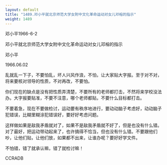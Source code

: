 ```yaml
---
layout: default
title: "1489.邓小平就北京师范大学女附中文化革命运动对女儿邓榕的指示"
weight: 1489
---
```


邓小平1966-6-2

邓小平就北京师范大学女附中文化革命运动对女儿邓榕的指示

邓小平

1966.06.02

乱就乱一下子，不要怕乱，坏人兴风作浪，不怕，让大家贴大字报。至于对不对，将来要核对领导的性质，不对再改，不要怕。

你们现在的缺点是没有把性质弄清楚，不要所有的老师都打击，不然将来学校没法办。大字报要贴准，不要不注意，哪个老师都贴，不要什么目标都打击。

不要着急，现在不要做检讨，运动要有秩序地进行，要动动脑子考虑好，动动脑子犯错误，比糊里糊涂犯错误好，要好好考虑问题。

这样做如果是敌我矛盾就对了，如果不是敌我矛盾就不好了，但是也没有什么错。对了最好，把运动带动起来了，也许搞得不恰当，但也没有什么错。不要跟他们吵，让他们贴，让他们放，如果都不出来，让谁办呢？要好好学文件。

不怕错，错了就承认嘛，错了就检讨嘛！

CCRADB

